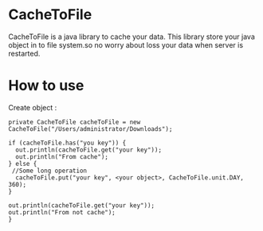 # CacheToFile
CacheToFile is a java library to cache your data.
This library store your java object in to file system.so no worry about loss your data when server is restarted.  
# How to use
Create object :

    private CacheToFile cacheToFile = new CacheToFile("/Users/administrator/Downloads");
    
    if (cacheToFile.has("you key")) {
      out.println(cacheToFile.get("your key"));
      out.println("From cache");
    } else {
     //Some long operation 
      cacheToFile.put("your key", <your object>, CacheToFile.unit.DAY, 360);
    }
     
    out.println(cacheToFile.get("your key"));
    out.println("From not cache");
    }
